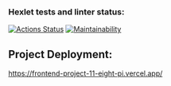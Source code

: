 ### Hexlet tests and linter status:
[![Actions Status](https://github.com/Hamsterrific/frontend-project-11/workflows/hexlet-check/badge.svg)](https://github.com/Hamsterrific/frontend-project-11/actions)
[![Maintainability](https://api.codeclimate.com/v1/badges/2553982aacbc03d27c42/maintainability)](https://codeclimate.com/github/Hamsterrific/frontend-project-11/maintainability)
## Project Deployment:
https://frontend-project-11-eight-pi.vercel.app/